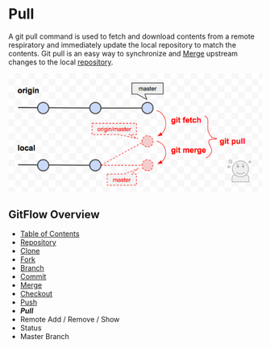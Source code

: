 # Pull
A git pull command is used to fetch and download contents from a remote respiratory and immediately update the local repository to match the contents. Git pull is an easy way to synchronize and [Merge](./Merges.md) upstream changes to the local [repository](./Repository.md).


![GitPull](Assets/GitPullExample.png)

## GitFlow Overview
* [Table of Contents](./README.MD)
* [Repository](./Repository.md)
* [Clone](./Clones.md)
* [Fork](./Forks.md)
* [Branch](./Branches.md)
* [Commit](./Commits.md)
* [Merge](./Merges.md)
* [Checkout](./Checkout.md)
* [Push](./Push.md)
* _**Pull**_
* Remote Add / Remove / Show
* Status
* Master Branch